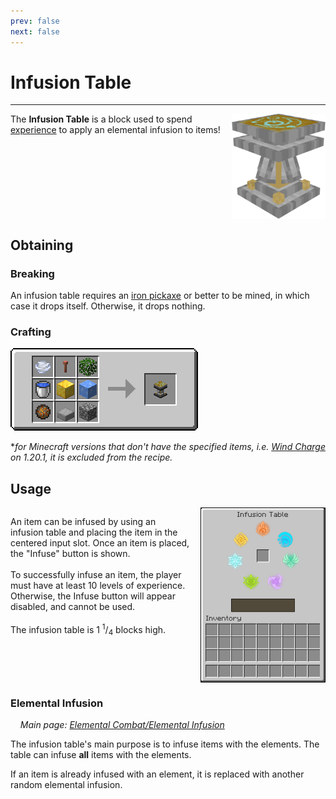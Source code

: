 ```yaml
---
prev: false
next: false
---
```


# Infusion Table
<hr>

<div style="display: flex; align-items: flex-start; gap: 1rem;">
	<div style="flex: 1;">The <b>Infusion Table</b> is a block used to spend <a href="https://minecraft.wiki/w/Experience">experience</a> to apply an elemental infusion to items!</div>
	<img src="../media/blocks/infusion_table.png" alt="..." style="width: 150px;">
</div>

## Obtaining

### Breaking

An infusion table requires an [iron pickaxe](https://minecraft.wiki/w/Pickaxe) or better to be mined, in which case it drops itself. Otherwise, it drops nothing.

### Crafting

![Infusion Table Crafting Recipe](../media/blocks/infusion_table_recipe.gif)

**for Minecraft versions that don't have the specified items, i.e. [Wind Charge](https://minecraft.wiki/w/Wind_Charge) on 1.20.1, it is excluded from the recipe.*

## Usage

<div style="display: flex; align-items: flex-start; gap: 1rem;">
	<p style="flex: 1;">
		An item can be infused by using an infusion table and placing the item in the centered input slot. Once an item is placed, the "Infuse" button is shown. <br> <br>
		To successfully infuse an item, the player must have at least 10 levels of experience. Otherwise, the Infuse button will appear disabled, and cannot be used. <br> <br>
		The infusion table is 1 <sup>1</sup>/<sub>4</sub> blocks high.
	</p>
	<img src="../media/blocks/infusion_table_interface.png" alt="Infusion Table Interface" style="width: 200px;">
</div>

### Elemental Infusion

&nbsp; &nbsp; *Main page: [Elemental Combat/Elemental Infusion](../elements/elemental_combat.md#elemental-infusion)*

The infusion table's main purpose is to infuse items with the elements. The table can infuse **all** items with the elements.

If an item is already infused with an element, it is replaced with another random elemental infusion.